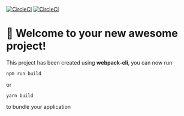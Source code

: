 [![CircleCI](https://circleci.com/gh/pauloedums/jasmine-nodejs-calculadora.svg?style=svg)](https://circleci.com/gh/pauloedums/jasmine-nodejs-calculadora)
[![CircleCI](https://circleci.com/gh/pauloedums/jasmine-nodejs-calculadora.svg?style=shield)](https://circleci.com/gh/pauloedums/jasmine-nodejs-calculadora)

# 🚀 Welcome to your new awesome project!

This project has been created using **webpack-cli**, you can now run

```
npm run build
```

or

```
yarn build
```

to bundle your application
